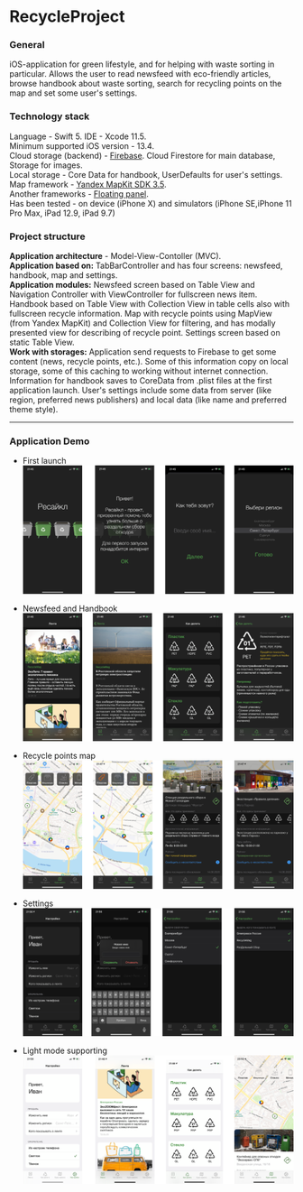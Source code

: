# RecycleProject

### General
iOS-application for green lifestyle, and for helping with waste sorting in particular. Allows the user to read newsfeed with eco-friendly articles, browse handbook about waste sorting, search for recycling points on the map and set some user's settings.

### Technology stack
Language - Swift 5. IDE - Xcode 11.5.  
Minimum supported iOS version - 13.4.  
Cloud storage (backend) - [Firebase](https://firebase.google.com). Cloud Firestore for main database, Storage for images.  
Local storage - Core Data for handbook, UserDefaults for user's settings.  
Map framework - [Yandex MapKit SDK 3.5](https://tech.yandex.ru/maps/mapkit/).  
Another frameworks - [Floating panel](https://github.com/SCENEE/FloatingPanel).  
Has been tested - on device (iPhone X) and simulators (iPhone SE,iPhone 11 Pro Max, iPad 12.9, iPad 9.7)

### Project structure
**Application architecture** - Model-View-Contoller (MVC).  
**Application based on:** TabBarController and has four screens: newsfeed, handbook, map and settings.  
**Application modules:** Newsfeed screen based on Table View and Navigation Controller with ViewController for fullscreen news item. Handbook based on Table View with Collection View in table cells also with fullscreen recycle information. Map with recycle points using MapView (from Yandex MapKit) and Collection View for filtering, and has modally presented view for describing of recycle point. Settings screen based on static Table View.  
**Work with storages:** Application send requests to Firebase to get some content (news, recycle points, etc.). Some of this information copy on local storage, some of this caching to working without internet connection. Information for handbook saves to CoreData from .plist files at the first application launch. User's settings include some data from server (like region, preferred news publishers) and local data (like name and preferred theme style).

____

### Application Demo
* First launch
![](DemoImages/FirstLaunch.png)  

* Newsfeed and Handbook
![](DemoImages/NewsfeedHandbook.png)  

* Recycle points map
![](DemoImages/Map.png)  

* Settings
![](DemoImages/Settings.png)  

* Light mode supporting
![](DemoImages/LightTheme.png)

